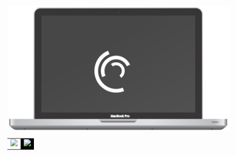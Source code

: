 <link rel="stylesheet" href="https://www.w3schools.com/tags/styles.css"> 
 
<div align="center">
    <img src="https://raw.githubusercontent.com/Angelk90/angelk90/master/macbook.svg" />
<table cellspacing="0" cellpadding="0">
<tr cellspacing="0" cellpadding="0">
<td valign="top" cellspacing="0" cellpadding="0">
  <img src="https://github-readme-stats.vercel.app/api/top-langs/?username=angelk90&layout=compact&show_icons=true&title_color=ffffff&icon_color=34abeb&text_color=daf7dc&bg_color=002b36"/>
  </td>
  <td valign="top" cellspacing="0" cellpadding="0" style="background-color: black !important;" id="noborder">
      <img src="https://github-readme-stats.vercel.app/api?username=angelk90&show_icons=true&title_color=ffffff&icon_color=34abeb&text_color=daf7dc&bg_color=002b36&hide=prs,issues,contribs"/>
  </td>
</tr>
</table>
</div>
